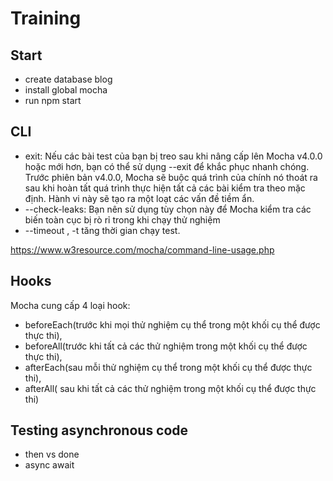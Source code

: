 # Training

## Start
- create database blog
- install global mocha
- run npm start
## CLI
- exit: Nếu các bài test của bạn bị treo sau khi nâng cấp lên Mocha v4.0.0 hoặc mới hơn, bạn có thể sử dụng --exit để khắc phục nhanh chóng. Trước phiên bản v4.0.0, Mocha sẽ buộc quá trình của chính nó thoát ra sau khi hoàn tất quá trình thực hiện tất cả các bài kiểm tra theo mặc định. Hành vi này sẽ tạo ra một loạt các vấn đề tiềm ẩn.
- --check-leaks: Bạn nên sử dụng tùy chọn này để Mocha kiểm tra các biến toàn cục bị rò rỉ trong khi chạy thử nghiệm
- --timeout <ms>, -t <ms> tăng thời gian chạy test.
  
https://www.w3resource.com/mocha/command-line-usage.php
## Hooks
Mocha cung cấp 4 loại hook:
- beforeEach(trước khi mọi thử nghiệm cụ thể trong một khối cụ thể được thực thi),
- beforeAll(trước khi tất cả các thử nghiệm trong một khối cụ thể được thực thi),
- afterEach(sau mỗi thử nghiệm cụ thể trong một khối cụ thể được thực thi),
- afterAll( sau khi tất cả các thử nghiệm trong một khối cụ thể được thực thi)
## Testing asynchronous code
- then vs done 
- async await
